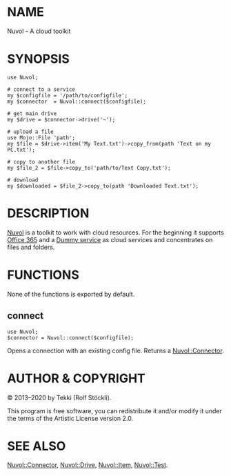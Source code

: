 # NAME

Nuvol - A cloud toolkit

# SYNOPSIS

    use Nuvol;

    # connect to a service
    my $configfile = '/path/to/configfile';
    my $connector  = Nuvol::connect($configfile);

    # get main drive
    my $drive = $connector->drive('~');

    # upload a file
    use Mojo::File 'path';
    my $file = $drive->item('My Text.txt')->copy_from(path 'Text on my PC.txt');

    # copy to another file
    my $file_2 = $file->copy_to('path/to/Text Copy.txt');

    # download
    my $downloaded = $file_2->copy_to(path 'Downloaded Text.txt');

# DESCRIPTION

[Nuvol](https://metacpan.org/pod/Nuvol) is a toolkit to work with cloud resources. For the beginning it supports [Office
365](https://metacpan.org/pod/Nuvol%3A%3AOffice365) and a [Dummy service](https://metacpan.org/pod/Nuvol%3A%3ADummy) as cloud services and concentrates on files
and folders.

# FUNCTIONS

None of the functions is exported by default.

## connect

    use Nuvol;
    $connector = Nuvol::connect($configfile);

Opens a connection with an existing config file. Returns a [Nuvol::Connector](https://metacpan.org/pod/Nuvol%3A%3AConnector).

# AUTHOR & COPYRIGHT

© 2013–2020 by Tekki (Rolf Stöckli).

This program is free software, you can redistribute it and/or modify it under the terms of the
Artistic License version 2.0.

# SEE ALSO

[Nuvol::Connector](https://metacpan.org/pod/Nuvol%3A%3AConnector), [Nuvol::Drive](https://metacpan.org/pod/Nuvol%3A%3ADrive), [Nuvol::Item](https://metacpan.org/pod/Nuvol%3A%3AItem), [Nuvol::Test](https://metacpan.org/pod/Nuvol%3A%3ATest).
